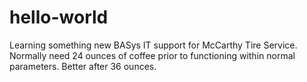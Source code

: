 # hello-world
Learning something new
BASys IT support for McCarthy Tire Service. Normally need 24 ounces of coffee prior to functioning within normal parameters. Better after 36 ounces. 
